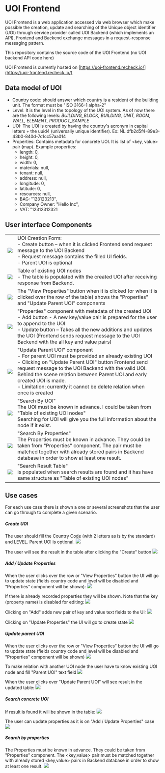 # UOI Frontend

UOI Frontend is a web application accessed via web browser which make possible the creation, update and searching of the Unique object identifier (UOI) through service provider called UOI Backend (which implements an API). Frontend and Backend exchange messages in a request–response messaging pattern.

This repository contains the source code of the UOI Frontend (no UOI backend API code here)

UOI Frontend is currently hosted on [https://uoi-frontend.recheck.io/](https://uoi-frontend.recheck.io/)

## Data model of UOI

- Country code: should answer which country is a resident of the building unit. The format must be "ISO 3166-1 alpha-2"
- Level: It is the level in the topology of the UOI system. As of now there are the following levels: _BUILDING\_BLOCK, BUILDING, UNIT, ROOM, WALL, ELEMENT, PRODUCT\_SAMPLE_
- UOI: The UOI is created by having the country&#39;s acronym in capital letters + the uuid4 (universally unique identifier). Ex: NL.dfb2d5f4-89e3-43b0-840d-7c1cc57aa014
- Properties: Contains metadata for concrete UOI. It is list of <key, value> pair (map).
 Example properties:
	* length: 0,
	* height: 0,
	* width: 0,
	* materials: null,
	* tenant: null,
	* address: null,
	* longitude: 0,
	* latitude: 0,
	* resources: null,
	* BAG: "123123213",
	* Company Owner: "Hello Inc",
	* VAT: "12312312321

## User interface Components

<table align="center">
  <tr>
    <td><img src="docs\images-readme\User interface Components 1.png"/></td>
    <td>UOI Creation Form:<br /> - Create button – when it is clicked Frontend send request message to the UOI Backend<br /> - Request message contains the filled UI fields.<br /> - Parent UOI is optional</td>
  </tr>
  <tr>
    <td><img src="docs\images-readme\User interface Components 2.png"/></td>
    <td>Table of existing UOI nodes <br />- The table is populated with the created UOI after receiving response from Backend.</td>
  </tr>
  <tr>
    <td><img src="docs\images-readme\User interface Components 3.png"/></td>
    <td>The "View Properties" button when it is clicked (or when it is clicked over the row of the table) shows the "Properties" and "Update Parent UOI" components</td>
  </tr>  
  <tr>
    <td><img src="docs\images-readme\User interface Components 4.png"/></td>
    <td>"Properties" component with metadata of the created UOI<br />- Add button - A new key/value pair is prepared for the user to append to the UOI<br />- Update button – Takes all the new additions and updates the UOI (Frontend sends request message to the UOI Backend with the all key and value pairs)</td>
  </tr>
  <tr>
    <td><img src="docs\images-readme\User interface Components 5.png"/></td>
    <td>"Update Parent UOI" component<br />- For parent UOI must be provided an already existing UOI<br />- Clicking on "Update Parent UOI" button Frontend send request message to the UOI Backend with the valid UOI. Behind the scene relation between Parent UOI and early created UOI is made.<br />- Limitation: currently it cannot be delete relation when once is created</td>
  </tr>
  <tr>
    <td><img src="docs\images-readme\User interface Components 6.png"/></td>
    <td>"Search By UOI" <br />The UOI must be known in advance. I could be taken from "Table of existing UOI nodes"<br />Searching for UOI will give you the full information about the node if it exist.</td>
  </tr>
  <tr>
    <td><img src="docs\images-readme\User interface Components 7.png"/></td>
    <td>"Search By Properties" <br /> The Properties must be known in advance. They could be taken from "Properties" component. The <key,value> pair must be matched together with already stored <key,value> pairs in Backend database in order to show at least one result.</td>
  </tr>
  <tr>
    <td><img src="docs\images-readme\User interface Components 8.png"/></td>
    <td>"Search Result Table" <br />  is populated when search results are found and it has have same structure as "Table of existing UOI nodes"</td>
  </tr>
</table>

## **Use cases**

For each use case there is shown a one or several screenshots that the user can go through to complete a given scenario.

##### Create UOI
The user should fill the Country Code (with 2 letters as is by the standard) and LEVEL. Parent UOI is optional.
<img src="docs\images-readme\Use cases 1.png"/>

The user will see the result in the table after clicking the "Create" button
<img src="docs\images-readme\Use cases 2.png"/>


##### Add / Update Properties
When the user clicks over the row or "View Properties" button the UI will go to update state (fields country code and level will be disabled and "Properties" component will be shown):
<img src="docs\images-readme\Use cases 3.png"/>

If there is already recorded properties they will be shown. Note that the key (property name) is disabled for editing:
<img src="docs\images-readme\Use cases 4.png"/>

Clicking on "Add" adds new pair of key and value text fields to the UI:
<img src="docs\images-readme\Use cases 5.png"/>

Clicking on "Update Properties" the UI will go to create state
<img src="docs\images-readme\Use cases 6.png"/>


##### Update parent UOI
When the user clicks over the row or "View Properties" button the UI will go to update state (fields country code and level will be disabled and "Properties" component will be shown)
<img src="docs\images-readme\Use cases 7.png"/>

To make relation with another UOI node the user have to know existing UOI node and fill "Parent UOI" text field
<img src="docs\images-readme\Use cases 8.png"/>

When the user clicks over "Update Parent UOI" will see result in the updated table:
<img src="docs\images-readme\Use cases 9.png"/>


##### Search concrete UOI
If result is found it will be shown in the table:
<img src="docs\images-readme\Use cases 10.png"/>

The user can update properties as it is on "Add / Update Properties" case
<img src="docs\images-readme\Use cases 11.png"/>


##### Search by properties
The Properties must be known in advance. They could be taken from "Properties" component. The <key,value> pair must be matched together with already stored <key,value> pairs in Backend database in order to show at least one result.
<img src="docs\images-readme\Use cases 12.png"/>
